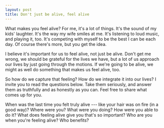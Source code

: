 ```yaml
---
layout: post
title: Don't just be alive, feel alive
---
```


What makes you feel alive? For me, it's a lot of things. It's the sound of my kids' laughter. It's the way my wife smiles at me. It's listening to loud music, and playing it, too. It's competing with myself to be the best I can be each day. Of course there's more, but you get the idea.

I believe it's important for us to feel alive, not just be alive. Don't get me wrong, we should be grateful for the lives we have, but a lot of us approach our lives by just going through the motions. If we're going to be alive, we might as well do something that makes us feel alive, too.

So how do we capture that feeling? How do we integrate it into our lives? I invite you to read the questions below. Take them seriously, and answer them as truthfully and as honestly as you can. Feel free to share what comes up for you.

When was the last time you felt truly alive --- like your hair was on fire (in a good way)? Where were you? What were you doing? How were you able to do it? What does feeling alive give you that's so important? Who are you when you're feeling alive? Who benefits?
